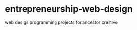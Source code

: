 entrepreneurship-web-design
===========================

web design programming projects for ancestor creative
